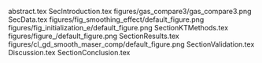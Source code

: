 abstract.tex
SecIntroduction.tex
figures/gas_compare3/gas_compare3.png
SecData.tex
figures/fig_smoothing_effect/default_figure.png
figures/fig_initialization_e/default_figure.png
SectionKTMethods.tex
figures/figure_/default_figure.png
SectionResults.tex
figures/cl_gd_smooth_maser_comp/default_figure.png
SectionValidation.tex
Discussion.tex
SectionConclusion.tex
